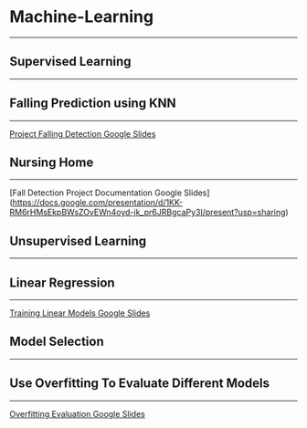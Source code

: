 # Machine-Learning
-------------------------------
## Supervised Learning
-------------------------------
## Falling Prediction using KNN
-------------------------------
[Project Falling Detection Google Slides](https://docs.google.com/presentation/d/1726yjfxdBb1fX9QiS76OW03gdmqffNro79BLjxoPJ2w/present?usp=sharing)


## Nursing Home
--------------------------------
[Fall Detection Project Documentation Google Slides]
(https://docs.google.com/presentation/d/1KK-RM6rHMsEkpBWsZOvEWn4oyd-jk_pr6JRBgcaPy3I/present?usp=sharing)


## Unsupervised Learning
-------------------------
## Linear Regression
-------------------------
[Training Linear Models Google Slides](https://docs.google.com/presentation/d/1OW3pYoA0t6OX_BXnZ2rLzWj6KrCvpBx7vnWL44-i2co/present?usp=sharing)


## Model Selection
-----------------------------------------------
## Use Overfitting To Evaluate Different Models
-----------------------------------------------
[Overfitting Evaluation Google Slides](https://docs.google.com/presentation/d/1oUjMS97vXK5Cq5j_ICeAX-f5-RTPQvuMATjOu5VTdbQ/present?usp=sharing) 

